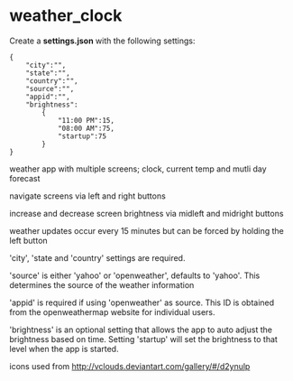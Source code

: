 # weather_clock

Create a **settings.json** with the following settings:
```
{
    "city":"",
    "state":"",
    "country":"",
    "source":"",
    "appid":"",
    "brightness":
        {
            "11:00 PM":15,
            "08:00 AM":75,
            "startup":75
        }
}
```
weather app with multiple screens; clock, current temp and mutli day forecast

navigate screens via left and right buttons

increase and decrease screen brightness via midleft and midright buttons

weather updates occur every 15 minutes but can be forced by holding the left button

'city', 'state and 'country' settings are required.

'source' is either 'yahoo' or 'openweather', defaults to 'yahoo'.  This determines the source of the weather information

'appid' is required if using 'openweather' as source.  This ID is obtained from the openweathermap website for individual users.

'brightness' is an optional setting that allows the app to auto adjust the brightness based on time.  Setting 'startup' will set the brightness to that level when the app is started.

icons used from http://vclouds.deviantart.com/gallery/#/d2ynulp
